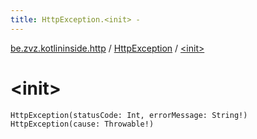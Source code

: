 ```yaml
---
title: HttpException.<init> - 
---
```


[be.zvz.kotlininside.http](../index.html) / [HttpException](index.html) / [&lt;init&gt;](./-init-.html)

# &lt;init&gt;

`HttpException(statusCode: Int, errorMessage: String!)`
`HttpException(cause: Throwable!)`